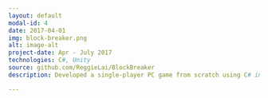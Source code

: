 ```yaml
---
layout: default
modal-id: 4
date: 2017-04-01
img: block-breaker.png
alt: image-alt
project-date: Apr - July 2017
technologies: C#, Unity
source: github.com/ReggieLai/BlockBreaker
description: Developed a single-player PC game from scratch using C# in Unity and employing the observer design pattern

---
```

